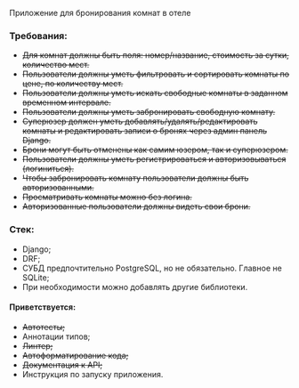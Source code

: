 Приложение для бронирования комнат в отеле
### Требования:

- ~~Для комнат должны быть поля: номер/название, стоимость за сутки, количество мест.~~
- ~~Пользователи должны уметь фильтровать и сортировать комнаты по цене, по количеству мест.~~
- ~~Пользователи должны уметь искать свободные комнаты в заданном временном интервале.~~
- ~~Пользователи должны уметь забронировать свободную комнату.~~
- ~~Суперюзер должен уметь добавлять/удалять/редактировать комнаты и редактировать записи о бронях через админ панель Django.~~
- ~~Брони могут быть отменены как самим юзером, так и суперюзером.~~
- ~~Пользователи должны уметь регистрироваться и авторизовываться (логиниться).~~
- ~~Чтобы забронировать комнату пользователи должны быть авторизованными.~~
- ~~Просматривать комнаты можно без логина.~~
- ~~Авторизованные пользователи должны видеть свои брони.~~
### Стек:
- Django;
- DRF;
- СУБД предпочтительно PostgreSQL, но не обязательно. Главное не SQLite;
- При необходимости можно добавлять другие библиотеки.
#### Приветствуется:
- ~~Автотесты;~~
- Аннотации типов;
- ~~Линтер;~~
- ~~Автоформатирование кода;~~
- ~~Документация к API;~~
- Инструкция по запуску приложения.
